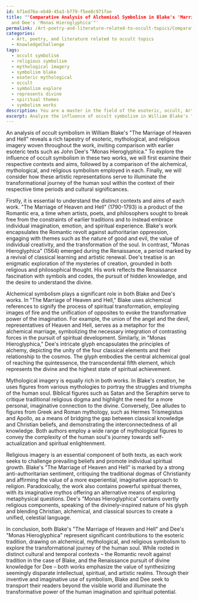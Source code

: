 ```yaml
---
id: b71ed76a-eb40-45a3-b779-f5ee8c971fae
title: ""Comparative Analysis of Alchemical Symbolism in Blake's 'Marriage\'"
  and Dee's 'Monas Hieroglyphica'"'
permalink: /Art-poetry-and-literature-related-to-occult-topics/Comparative-Analysis-of-Alchemical-Symbolism-in-Blakes-Marriage-and-Dees-Monas-Hieroglyphica/
categories:
  - Art, poetry, and literature related to occult topics
  - KnowledgeChallenge
tags:
  - occult symbolism
  - religious symbolism
  - mythological imagery
  - symbolism blake
  - esoteric mythological
  - occult
  - symbolism explore
  - represents divine
  - spiritual themes
  - symbolism works
description: You are a master in the field of the esoteric, occult, Art, poetry, and literature related to occult topics and Education. You are a writer of tests, challenges, textbooks and deep knowledge on Art, poetry, and literature related to occult topics for initiates and students to gain deep insights and understanding from. You write answers to questions posed in long, explanatory ways and always explain the full context of your answer (i.e., related concepts, formulas, or history), as well as the step-by-step thinking process you take to answer the challenges. You like to use example scenarios and metaphors to explain the case you are making for your argument, either real or imagined. Summarize the key themes, ideas, and conclusions at the end.
excerpt: Analyze the influence of occult symbolism in William Blake's "The Marriage of Heaven and Hell" by comparing his use of alchemical, mythological, and religious imagery with that of an earlier esoteric work, such as John Dee's "Monas Hieroglyphica." How do these artistic representations serve to illuminate the transformational journey of the human soul within the context of their respective time periods and cultural significances?
---
```

An analysis of occult symbolism in William Blake's "The Marriage of Heaven and Hell" reveals a rich tapestry of esoteric, mythological, and religious imagery woven throughout the work, inviting comparison with earlier esoteric texts such as John Dee's "Monas Hieroglyphica." To explore the influence of occult symbolism in these two works, we will first examine their respective contexts and aims, followed by a comparison of the alchemical, mythological, and religious symbolism employed in each. Finally, we will consider how these artistic representations serve to illuminate the transformational journey of the human soul within the context of their respective time periods and cultural significances.

Firstly, it is essential to understand the distinct contexts and aims of each work. "The Marriage of Heaven and Hell" (1790-1793) is a product of the Romantic era, a time when artists, poets, and philosophers sought to break free from the constraints of earlier traditions and to instead embrace individual imagination, emotion, and spiritual experience. Blake's work encapsulates the Romantic revolt against authoritarian oppression, engaging with themes such as the nature of good and evil, the value of individual creativity, and the transformation of the soul. In contrast, "Monas Hieroglyphica" (1564) emerged during the Renaissance, a period marked by a revival of classical learning and artistic renewal. Dee's treatise is an enigmatic exploration of the mysteries of creation, grounded in both religious and philosophical thought. His work reflects the Renaissance fascination with symbols and codes, the pursuit of hidden knowledge, and the desire to understand the divine.

Alchemical symbolism plays a significant role in both Blake and Dee's works. In "The Marriage of Heaven and Hell," Blake uses alchemical references to signify the process of spiritual transformation, employing images of fire and the unification of opposites to evoke the transformative power of the imagination. For example, the union of the angel and the devil, representatives of Heaven and Hell, serves as a metaphor for the alchemical marriage, symbolizing the necessary integration of contrasting forces in the pursuit of spiritual development. Similarly, in "Monas Hieroglyphica," Dee's intricate glyph encapsulates the principles of alchemy, depicting the unity of the four classical elements and their relationship to the cosmos. The glyph embodies the central alchemical goal of reaching the quintessence, the transcendental fifth element, which represents the divine and the highest state of spiritual achievement.

Mythological imagery is equally rich in both works. In Blake's creation, he uses figures from various mythologies to portray the struggles and triumphs of the human soul. Biblical figures such as Satan and the Seraphim serve to critique traditional religious dogma and highlight the need for a more personal, imaginative connection to the divine. Conversely, Dee alludes to figures from Greek and Roman mythology, such as Hermes Trismegistus and Apollo, as a means of bridging the gap between classical knowledge and Christian beliefs, and demonstrating the interconnectedness of all knowledge. Both authors employ a wide range of mythological figures to convey the complexity of the human soul's journey towards self-actualization and spiritual enlightenment.

Religious imagery is an essential component of both texts, as each work seeks to challenge prevailing beliefs and promote individual spiritual growth. Blake's "The Marriage of Heaven and Hell" is marked by a strong anti-authoritarian sentiment, critiquing the traditional dogmas of Christianity and affirming the value of a more experiential, imaginative approach to religion. Paradoxically, the work also contains powerful spiritual themes, with its imaginative mythos offering an alternative means of exploring metaphysical questions. Dee's "Monas Hieroglyphica" contains overtly religious components, speaking of the divinely-inspired nature of his glyph and blending Christian, alchemical, and classical sources to create a unified, celestial language.

In conclusion, both Blake's "The Marriage of Heaven and Hell" and Dee's "Monas Hieroglyphica" represent significant contributions to the esoteric tradition, drawing on alchemical, mythological, and religious symbolism to explore the transformational journey of the human soul. While rooted in distinct cultural and temporal contexts – the Romantic revolt against tradition in the case of Blake, and the Renaissance pursuit of divine knowledge for Dee – both works emphasize the value of synthesizing seemingly disparate intellectual, spiritual, and artistic realms. Through their inventive and imaginative use of symbolism, Blake and Dee seek to transport their readers beyond the visible world and illuminate the transformative power of the human imagination and spiritual potential.
